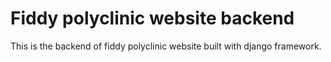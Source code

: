 # Fiddy polyclinic website backend

This is the backend of fiddy polyclinic website built with django framework.
